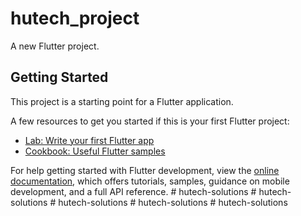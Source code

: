 # hutech_project

A new Flutter project.

## Getting Started

This project is a starting point for a Flutter application.

A few resources to get you started if this is your first Flutter project:

- [Lab: Write your first Flutter app](https://docs.flutter.dev/get-started/codelab)
- [Cookbook: Useful Flutter samples](https://docs.flutter.dev/cookbook)

For help getting started with Flutter development, view the
[online documentation](https://docs.flutter.dev/), which offers tutorials,
samples, guidance on mobile development, and a full API reference.
#   h u t e c h - s o l u t i o n s  
 #   h u t e c h - s o l u t i o n s  
 #   h u t e c h - s o l u t i o n s  
 #   h u t e c h - s o l u t i o n s  
 #   h u t e c h - s o l u t i o n s  
 